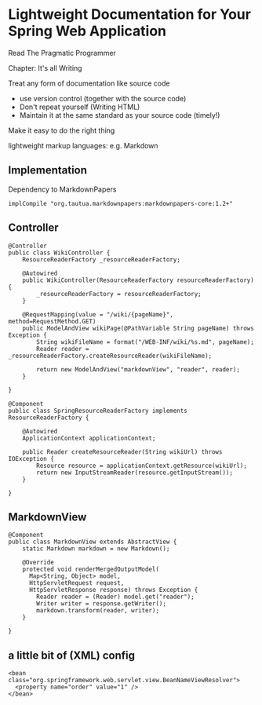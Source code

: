 Lightweight Documentation for Your Spring Web Application
=========================================================

Read The Pragmatic Programmer

Chapter: It's all Writing

Treat any form of documentation like source code
 - use version control (together with the source code)
 - Don't repeat yourself (Writing HTML)
 - Maintain it at the same standard as your source code (timely!)

Make it easy to do the right thing

lightweight markup languages: e.g. Markdown

Implementation
--------------

Dependency to MarkdownPapers

    implCompile "org.tautua.markdownpapers:markdownpapers-core:1.2+"

Controller
----------

    @Controller
    public class WikiController {
        ResourceReaderFactory _resourceReaderFactory;

        @Autowired
        public WikiController(ResourceReaderFactory resourceReaderFactory) {
            _resourceReaderFactory = resourceReaderFactory;
        }

        @RequestMapping(value = "/wiki/{pageName}", method=RequestMethod.GET)
        public ModelAndView wikiPage(@PathVariable String pageName) throws Exception {
            String wikiFileName = format("/WEB-INF/wiki/%s.md", pageName);
            Reader reader = _resourceReaderFactory.createResourceReader(wikiFileName);

            return new ModelAndView("markdownView", "reader", reader);
        }

    }

    @Component
    public class SpringResourceReaderFactory implements ResourceReaderFactory {

        @Autowired
        ApplicationContext applicationContext;

        public Reader createResourceReader(String wikiUrl) throws IOException {
            Resource resource = applicationContext.getResource(wikiUrl);
            return new InputStreamReader(resource.getInputStream());
        }

    }


MarkdownView
------------

    @Component
    public class MarkdownView extends AbstractView {
        static Markdown markdown = new Markdown();

        @Override
        protected void renderMergedOutputModel(
          Map<String, Object> model,
          HttpServletRequest request,
          HttpServletResponse response) throws Exception {
            Reader reader = (Reader) model.get("reader");
            Writer writer = response.getWriter();
            markdown.transform(reader, writer);
        }

    }


a little bit of (XML) config
--------------------------

    <bean class="org.springframework.web.servlet.view.BeanNameViewResolver">
      <property name="order" value="1" />
    </bean>


